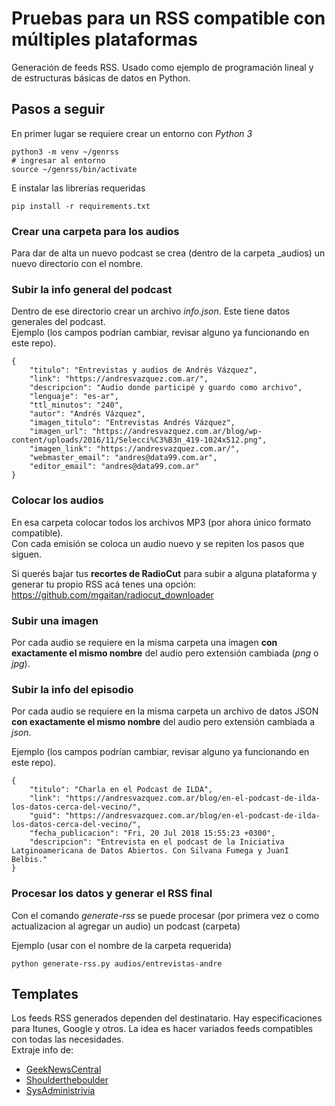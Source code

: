 # Pruebas para un RSS compatible con múltiples plataformas

Generación de feeds RSS. Usado como ejemplo de programación lineal y de estructuras básicas de datos en Python.  

## Pasos a seguir

En primer lugar se requiere crear un entorno con _Python 3_
```
python3 -m venv ~/genrss
# ingresar al entorno
source ~/genrss/bin/activate
```

E instalar las librerías requeridas
```
pip install -r requirements.txt
```

### Crear una carpeta para los audios
Para dar de alta un nuevo podcast se crea (dentro de la carpeta _audios) un nuevo directorio con el nombre.

### Subir la info general del podcast
Dentro de ese directorio crear un archivo _info.json_. Este tiene datos generales del podcast.  
Ejemplo (los campos podrían cambiar, revisar alguno ya funcionando en este repo).  

```
{
    "titulo": "Entrevistas y audios de Andrés Vázquez",
    "link": "https://andresvazquez.com.ar/",
    "descripcion": "Audio donde participé y guardo como archivo",
    "lenguaje": "es-ar",
    "ttl_minutos": "240",
    "autor": "Andrés Vázquez",
    "imagen_titulo": "Entrevistas Andrés Vázquez",
    "imagen_url": "https://andresvazquez.com.ar/blog/wp-content/uploads/2016/11/Selecci%C3%B3n_419-1024x512.png",
    "imagen_link": "https://andresvazquez.com.ar/",
    "webmaster_email": "andres@data99.com.ar",
    "editor_email": "andres@data99.com.ar"
}
```

### Colocar los audios
En esa carpeta colocar todos los archivos MP3 (por ahora único formato compatible).  
Con cada emisión se coloca un audio nuevo y se repiten los pasos que siguen.  

Si querés bajar tus **recortes de RadioCut** para subir a alguna plataforma y generar tu propio RSS acá tenes una opción:
https://github.com/mgaitan/radiocut_downloader


### Subir una imagen
Por cada audio se requiere en la misma carpeta una imagen **con exactamente el mismo nombre** del audio pero extensión cambiada (_png_ o _jpg_).  

### Subir la info del episodio
Por cada audio se requiere en la misma carpeta un archivo de datos JSON **con exactamente el mismo nombre** del audio pero extensión cambiada a _json_.    

Ejemplo (los campos podrían cambiar, revisar alguno ya funcionando en este repo).  
```
{
    "titulo": "Charla en el Podcast de ILDA",
    "link": "https://andresvazquez.com.ar/blog/en-el-podcast-de-ilda-los-datos-cerca-del-vecino/",
    "guid": "https://andresvazquez.com.ar/blog/en-el-podcast-de-ilda-los-datos-cerca-del-vecino/",
    "fecha_publicacion": "Fri, 20 Jul 2018 15:55:23 +0300",
    "descripcion": "Entrevista en el podcast de la Iniciativa Latginoamericana de Datos Abiertos. Con Silvana Fumega y JuanI Belbis."
}
```

### Procesar los datos  y generar el RSS final
Con el comando _generate-rss_ se puede procesar (por primera vez o como actualizacion al agregar un audio) un podcast (carpeta)

Ejemplo (usar con el nombre de la carpeta requerida)
```
python generate-rss.py audios/entrevistas-andre
```

## Templates
Los feeds RSS generados dependen del destinatario. Hay especificaciones para Itunes, Google y otros. La idea es hacer variados feeds compatibles con todas las necesidades.  
Extraje info de:
 - [GeekNewsCentral](https://geeknewscentral.com/podcast.xml)
 - [Shouldertheboulder](http://shouldertheboulder.com/article/generate-your-itunespodcast-rss-feed-with-rock)
 - [SysAdministrivia](https://sysadministrivia.com/news/howto-podcast  )

